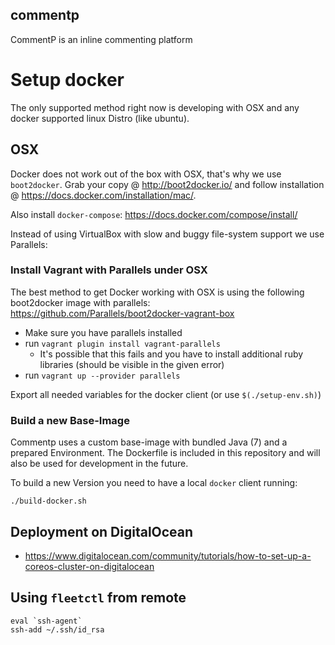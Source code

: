 commentp
--------

CommentP is an inline commenting platform

# Setup docker

The only supported method right now is developing with OSX and any docker supported linux Distro (like ubuntu).

## OSX

Docker does not work out of the box with OSX, that's why we use `boot2docker`.
Grab your copy @ http://boot2docker.io/ and follow installation @ https://docs.docker.com/installation/mac/.

Also install `docker-compose`: https://docs.docker.com/compose/install/

Instead of using VirtualBox with slow and buggy file-system support we use Parallels:

### Install Vagrant with Parallels under OSX
The best method to get Docker working with OSX is using the following boot2docker image with parallels:
https://github.com/Parallels/boot2docker-vagrant-box

- Make sure you have parallels installed
- run `vagrant plugin install vagrant-parallels`
    - It's possible that this fails and you have to install additional ruby libraries (should be visible in the given error)
- run `vagrant up --provider parallels`

Export all needed variables for the docker client (or use `$(./setup-env.sh)`)

### Build a new Base-Image

Commentp uses a custom base-image with bundled Java (7) and a prepared Environment.
The Dockerfile is included in this repository and will also be used for development in the future.

To build a new Version you need to have a local `docker` client running:

```
./build-docker.sh
```

## Deployment on DigitalOcean

- https://www.digitalocean.com/community/tutorials/how-to-set-up-a-coreos-cluster-on-digitalocean

## Using `fleetctl` from remote

```
eval `ssh-agent`
ssh-add ~/.ssh/id_rsa
```